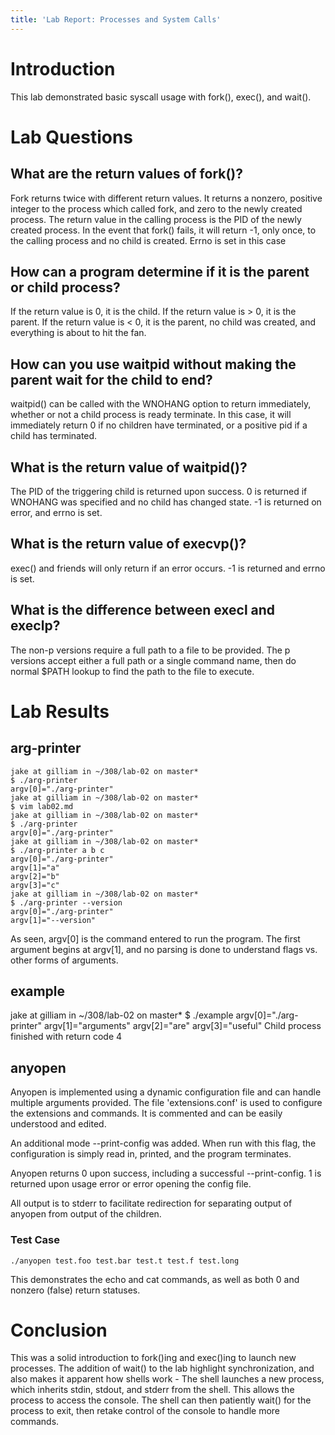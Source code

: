 ```yaml
---
title: 'Lab Report: Processes and System Calls'
---
```


# Introduction

This lab demonstrated basic syscall usage with fork(), exec(), and wait().

# Lab Questions

## What are the return values of fork()?

Fork returns twice with different return values. It returns a nonzero, positive
integer to the process which called fork, and zero to the newly created process.
The return value in the calling process is the PID of the newly created process. In
the event that fork() fails, it will return -1, only once, to the calling process
and no child is created. Errno is set in this case

## How can a program determine if it is the parent or child process?

If the return value is 0, it is the child. If the return value is > 0, it
is the parent. If the return value is < 0, it is the parent, no child was
created, and everything is about to hit the fan.

## How can you use waitpid without making the parent wait for the child to end?

waitpid() can be called with the WNOHANG option to return immediately, whether or not
a child process is ready terminate. In this case, it will immediately return
0 if no children have terminated, or a positive pid if a child has terminated.

## What is the return value of waitpid()?

The PID of the triggering child is returned upon success. 0 is returned if WNOHANG
was specified and no child has changed state. -1 is returned on error, and errno is
set.

## What is the return value of execvp()?

exec() and friends will only return if an error occurs. -1 is returned and errno
is set.

## What is the difference between execl and execlp?

The non-p versions require a full path to a file to be provided. The p versions
accept either a full path or a single command name, then do normal $PATH lookup
to find the path to the file to execute.

# Lab Results

## arg-printer
~~~
jake at gilliam in ~/308/lab-02 on master*
$ ./arg-printer
argv[0]="./arg-printer"
jake at gilliam in ~/308/lab-02 on master*
$ vim lab02.md
jake at gilliam in ~/308/lab-02 on master*
$ ./arg-printer
argv[0]="./arg-printer"
jake at gilliam in ~/308/lab-02 on master*
$ ./arg-printer a b c
argv[0]="./arg-printer"
argv[1]="a"
argv[2]="b"
argv[3]="c"
jake at gilliam in ~/308/lab-02 on master*
$ ./arg-printer --version
argv[0]="./arg-printer"
argv[1]="--version"
~~~

As seen, argv[0] is the command entered to run the program. The 
first argument begins at argv[1], and no parsing is done
to understand flags vs. other forms of arguments.

## example
jake at gilliam in ~/308/lab-02 on master*
$ ./example
argv[0]="./arg-printer"
argv[1]="arguments"
argv[2]="are"
argv[3]="useful"
Child process finished with return code 4

## anyopen
Anyopen is implemented using a dynamic configuration file and 
can handle multiple arguments provided. The file 'extensions.conf' is
used to configure the extensions and commands. It is commented and can
be easily understood and edited.

An additional mode --print-config was added. When run with this flag,
the configuration is simply read in, printed, and the program terminates.

Anyopen returns 0 upon success, including a successful --print-config. 1 is returned
upon usage error or error opening the config file.

All output is to stderr to facilitate redirection for separating output of
anyopen from output of the children.

### Test Case
~~~
./anyopen test.foo test.bar test.t test.f test.long
~~~

This demonstrates the echo and cat commands, as well as both 0 and nonzero (false) return
statuses.

# Conclusion
This was a solid introduction to fork()ing and exec()ing to launch new processes.
The addition of wait() to the lab highlight synchronization, and also makes
it apparent how shells work - The shell launches a new process, which inherits
stdin, stdout, and stderr from the shell. This allows the process to access the
console. The shell can then patiently wait() for the process to exit, then
retake control of the console to handle more commands.
